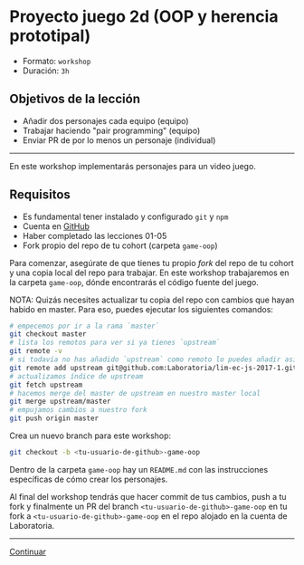 # Proyecto juego 2d (OOP y herencia prototipal)

* Formato: `workshop`
* Duración: `3h`

## Objetivos de la lección

* Añadir dos personajes cada equipo (equipo)
* Trabajar haciendo "pair programming" (equipo)
* Enviar PR de por lo menos un personaje (individual)

***

En este workshop implementarás personajes para un video juego.

## Requisitos

* Es fundamental tener instalado y configurado `git` y `npm`
* Cuenta en [GitHub](https://github.com/)
* Haber completado las lecciones 01-05
* Fork propio del repo de tu cohort (carpeta `game-oop`)

Para comenzar, asegúrate de que tienes tu propio _fork_ del repo de tu cohort y
una copia local del repo para trabajar. En este workshop trabajaremos en la
carpeta `game-oop`, dónde encontrarás el código fuente del juego.

NOTA: Quizás necesites actualizar tu copia del repo con cambios que hayan habido
en master. Para eso, puedes ejecutar los siguientes comandos:

```sh
# empecemos por ir a la rama `master`
git checkout master
# lista los remotos para ver si ya tienes `upstream`
git remote -v
# si todavía no has añadido `upstream` como remoto lo puedes añadir así
git remote add upstream git@github.com:Laboratoria/lim-ec-js-2017-1.git
# actualizamos índice de upstream
git fetch upstream
# hacemos merge del master de upstream en nuestro master local
git merge upstream/master
# empujamos cambios a nuestro fork
git push origin master
```

Crea un nuevo branch para este workshop:

```sh
git checkout -b <tu-usuario-de-github>-game-oop
```

Dentro de la carpeta `game-oop` hay un `README.md` con las instrucciones
específicas de cómo crear los personajes.

Al final del workshop tendrás que hacer commit de tus cambios, push a tu fork y
finalmente un PR del branch `<tu-usuario-de-github>-game-oop` en tu fork a `<tu-usuario-de-github>-game-oop` en el repo alojado en la cuenta de Laboratoria.

***

[Continuar](../07-game-oop-demo/01-demo.md)
